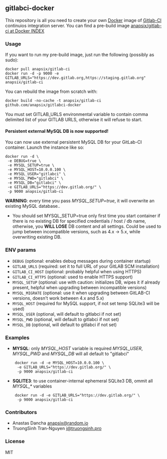 ## gitlabci-docker

This repository is all you need to create your own [Docker](http://docker.io) image of [Gitlab-CI](http://gitlab.org/gitlab-ci/) continuios integration server.
You can find a pre-build image [anapsix/gitlab-ci at Docker INDEX](https://index.docker.io/u/anapsix/gitlab-ci/)


### Usage


If you want to run my pre-build image, just run the following (possibly as sudo):

    docker pull anapsix/gitlab-ci
    docker run -d -p 9000 -e GITLAB_URLS="https://dev.gitlab.org,https://staging.gitlab.org" anapsix/gitlab-ci

You can rebuild the image from scratch with:

    docker build -no-cache -t anapsix/gitlab-ci github.com/anapsix/gitlabci-docker

You must set GITLAB_URLS environmental variable to contain comma delimited list of your GITLAB URLS, otherwise it will refuse to start.


#### Persistent external MySQL DB is now supported!

You can now use external persistent MySQL DB for your GitLab-CI container.
Launch the instance like so:

    docker run -d \
     -e DEBUG=true \
     -e MYSQL_SETUP=true \
     -e MYSQL_HOST=10.0.0.100 \
     -e MYSQL_USER="gitlabci" \
     -e MYSQL_PWD="gitlabci" \
     -e MYSQL_DB="gitlabci" \
     -e GITLAB_URLS="https://dev.gitlab.org/" \
     -p 9000 anapsix/gitlab-ci

 **WARNING**: every time you pass *MYSQL_SETUP=true*, it will overwrite an existing MySQL database..

 - You should set MYSQL_SETUP=true only first time you start container if there is no existing DB for specified credentials / host / db name, otherwise, you **WILL LOSE** DB content and all settings. Could be used to jump between incompatible versions, such as 4.x ->  5.x, while overwriting existing DB.


### ENV params
 - `DEBUG` (optional: enables debug messages during container startup)
 - `GITLAB_URLS` (required: set it to full URL of your GitLAB SCM installation)
 - `GITLAB_CI_HOST` (optional: probably helpful when using HTTPS)
 - `GITLAB_CI_HTTPS` (optional: used to enable HTTPS support)
 - `MYSQL_SETUP` (optional: use with caution: initializes DB, wipes it if already present, helpful when upgrading between incompatible versions)
 - `MYSQL_MIGRATE` (optional: use it when upgrading between GitLAB-CI versions, doesn't work between 4.x and 5.x)
 - `MYSQL_HOST` (required for MySQL support, if not set temp SQLite3 will be used)
 - `MYSQL_USER` (optional, will default to gitlabci if not set)
 - `MYSQL_PWD` (optional, will default to gitlabci if not set)
 - `MYSQL_DB` (optional, will default to gitlabci if not set)

### Examples

 - **MYSQL**: only *MYSQL_HOST* variable is required
       *MYSQL_USER*, *MYSQL_PWD* and *MYSQL_DB* will all default to "gitlabci"

        docker run -d -e MYSQL_HOST=10.0.0.100 \
         -e GITLAB_URLS="https://dev.gitlab.org/" \
         -p 9000 anapsix/gitlab-ci


 - **SQLITE3**: to use container-internal ephemeral SQLite3 DB, ommit all *MYSQL_\** variables

        docker run -d -e GITLAB_URLS="https://dev.gitlab.org/" \
         -p 9000 anapsix/gitlab-ci


### Contributors

* Anastas Dancha <anapsix@random.io>
* TruongSinh Tran-Nguyen <i@truongsinh.pro>

### License

MIT

